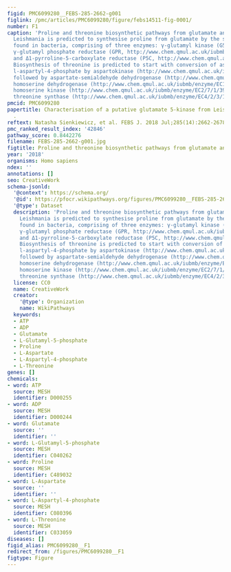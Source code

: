 ```yaml
---
figid: PMC6099280__FEBS-285-2662-g001
figlink: /pmc/articles/PMC6099280/figure/febs14511-fig-0001/
number: F1
caption: 'Proline and threonine biosynthetic pathways from glutamate and aspartate.
  Leishmania is predicted to synthesise proline from glutamate by the same pathway
  found in bacteria, comprising of three enzymes: γ‐glutamyl kinase (G5K, http://www.chem.qmul.ac.uk/iubmb/enzyme/EC2/7/2/11.html),
  γ‐glutamyl phosphate reductase (GPR, http://www.chem.qmul.ac.uk/iubmb/enzyme/EC1/2/1/41.html)
  and Δ1‐pyrroline‐5‐carboxylate reductase (P5C, http://www.chem.qmul.ac.uk/iubmb/enzyme/EC1/5/1/2.html).
  Biosynthesis of threonine is predicted to start with conversion of aspartate into
  l‐aspartyl‐4‐phosphate by aspartokinase (http://www.chem.qmul.ac.uk/iubmb/enzyme/EC2/7/2/4.html)
  followed by aspartate‐semialdehyde dehydrogenase (http://www.chem.qmul.ac.uk/iubmb/enzyme/EC1/2/1/11.html),
  homoserine dehydrogenase (http://www.chem.qmul.ac.uk/iubmb/enzyme/EC1/1/1/3.html),
  homoserine kinase (http://www.chem.qmul.ac.uk/iubmb/enzyme/EC2/7/1/39.html) and
  threonine synthase (http://www.chem.qmul.ac.uk/iubmb/enzyme/EC4/2/3/1.html).'
pmcid: PMC6099280
papertitle: Characterisation of a putative glutamate 5‐kinase from Leishmania donovani
  .
reftext: Natasha Sienkiewicz, et al. FEBS J. 2018 Jul;285(14):2662-2678.
pmc_ranked_result_index: '42846'
pathway_score: 0.8442276
filename: FEBS-285-2662-g001.jpg
figtitle: Proline and threonine biosynthetic pathways from glutamate and aspartate
year: '2018'
organisms: Homo sapiens
ndex: ''
annotations: []
seo: CreativeWork
schema-jsonld:
  '@context': https://schema.org/
  '@id': https://pfocr.wikipathways.org/figures/PMC6099280__FEBS-285-2662-g001.html
  '@type': Dataset
  description: 'Proline and threonine biosynthetic pathways from glutamate and aspartate.
    Leishmania is predicted to synthesise proline from glutamate by the same pathway
    found in bacteria, comprising of three enzymes: γ‐glutamyl kinase (G5K, http://www.chem.qmul.ac.uk/iubmb/enzyme/EC2/7/2/11.html),
    γ‐glutamyl phosphate reductase (GPR, http://www.chem.qmul.ac.uk/iubmb/enzyme/EC1/2/1/41.html)
    and Δ1‐pyrroline‐5‐carboxylate reductase (P5C, http://www.chem.qmul.ac.uk/iubmb/enzyme/EC1/5/1/2.html).
    Biosynthesis of threonine is predicted to start with conversion of aspartate into
    l‐aspartyl‐4‐phosphate by aspartokinase (http://www.chem.qmul.ac.uk/iubmb/enzyme/EC2/7/2/4.html)
    followed by aspartate‐semialdehyde dehydrogenase (http://www.chem.qmul.ac.uk/iubmb/enzyme/EC1/2/1/11.html),
    homoserine dehydrogenase (http://www.chem.qmul.ac.uk/iubmb/enzyme/EC1/1/1/3.html),
    homoserine kinase (http://www.chem.qmul.ac.uk/iubmb/enzyme/EC2/7/1/39.html) and
    threonine synthase (http://www.chem.qmul.ac.uk/iubmb/enzyme/EC4/2/3/1.html).'
  license: CC0
  name: CreativeWork
  creator:
    '@type': Organization
    name: WikiPathways
  keywords:
  - ATP
  - ADP
  - Glutamate
  - L-Glutamyl-5-phosphate
  - Proline
  - L-Aspartate
  - L-Aspartyl-4-phosphate
  - L-Threonine
genes: []
chemicals:
- word: ATP
  source: MESH
  identifier: D000255
- word: ADP
  source: MESH
  identifier: D000244
- word: Glutamate
  source: ''
  identifier: ''
- word: L-Glutamyl-5-phosphate
  source: MESH
  identifier: C040262
- word: Proline
  source: MESH
  identifier: C489032
- word: L-Aspartate
  source: ''
  identifier: ''
- word: L-Aspartyl-4-phosphate
  source: MESH
  identifier: C080396
- word: L-Threonine
  source: MESH
  identifier: C033059
diseases: []
figid_alias: PMC6099280__F1
redirect_from: /figures/PMC6099280__F1
figtype: Figure
---
```


